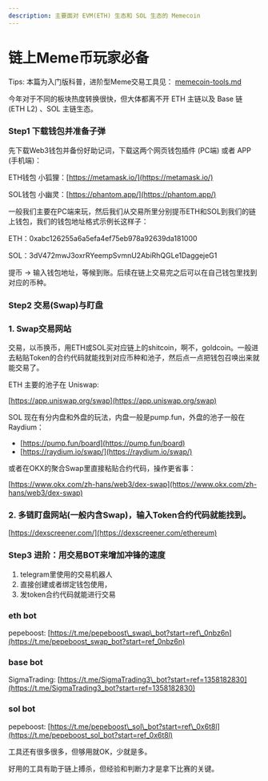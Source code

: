 ```yaml
---
description: 主要面对 EVM(ETH) 生态和 SOL 生态的 Memecoin
---
```


# 链上Meme币玩家必备

Tips: 本篇为入门版科普，进阶型Meme交易工具见：  [memecoin-tools.md](../../memecoin-tools.md "mention")



今年对于不同的板块热度转换很快，但大体都离不开 ETH 主链以及 Base 链 (ETH L2) 、SOL 主链生态。

### Step1 下载钱包并准备子弹

先下载Web3钱包并备份好助记词，下载这两个网页钱包插件 (PC端) 或者 APP (手机端)：

ETH钱包 小狐狸：[https://metamask.io/](https://metamask.io/)

SOL钱包 小幽灵：[https://phantom.app/](https://phantom.app/)

一般我们主要在PC端来玩，然后我们从交易所里分别提币ETH和SOL到我们的链上钱包，我们的钱包地址格式示例长这样子：

ETH：0xabc126255a6a5efa4ef75eb978a92639da181000

SOL：3dV472mwJ3oxrRYeempSvmnU2AbiRhQGLe1DaggejeG1

提币 -> 输入钱包地址，等候到账。后续在链上交易完之后可以在自己钱包里找到对应的币种。



### Step2 交易(Swap)与盯盘

### 1. Swap交易网站

交易，以币换币，用ETH或SOL买对应链上的shitcoin，啊不，goldcoin。一般进去粘贴Token的合约代码就能找到对应币种和池子，然后点一点把钱包召唤出来就能交易了。

ETH 主要的池子在 Uniswap:&#x20;

[https://app.uniswap.org/swap](https://app.uniswap.org/swap)

SOL 现在有分内盘和外盘的玩法，内盘一般是pump.fun，外盘的池子一般在 Raydium：

* [https://pump.fun/board](https://pump.fun/board)
* [https://raydium.io/swap/](https://raydium.io/swap/)

或者在OKX的聚合Swap里直接粘贴合约代码，操作更省事：

[https://www.okx.com/zh-hans/web3/dex-swap](https://www.okx.com/zh-hans/web3/dex-swap)



### 2. 多链盯盘网站(一般内含Swap)，输入Token合约代码就能找到。

[https://dexscreener.com/](https://dexscreener.com/ethereum)



### Step3 进阶：用交易BOT来增加冲锋的速度

1. telegram里使用的交易机器人
2. 直接创建或者绑定钱包使用，
3. 发token合约代码就能进行交易&#x20;

### eth bot

pepeboost: [https://t.me/pepeboost\_swap\_bot?start=ref\_0nbz6n](https://t.me/pepeboost_swap_bot?start=ref_0nbz6n)

### base bot

SigmaTrading: [https://t.me/SigmaTrading3\_bot?start=ref=1358182830](https://t.me/SigmaTrading3_bot?start=ref=1358182830)

### sol bot&#x20;

pepeboost: [https://t.me/pepeboost\_sol\_bot?start=ref\_0x6t8l](https://t.me/pepeboost_sol_bot?start=ref_0x6t8l)





工具还有很多很多，但够用就OK，少就是多。

好用的工具有助于链上搏杀，但经验和判断力才是拿下比赛的关键。













